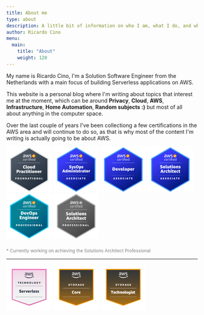 ```yaml
---
title: About me
type: about
description: A little bit of information on who I am, what I do, and what I will going to publish on this platform
author: Ricardo Cino
menu:
  main:
    title: "About"
    weight: 120
---
```


My name is Ricardo Cino, I'm a Solution Software Engineer from the Netherlands with a main focus of building Serverless applications on AWS.

This website is a personal blog where I'm writing about topics that interest me at the moment, which can be around **Privacy**, **Cloud**, **AWS**, **Infrastructure**, **Home Automation**, **Random subjects :)** but most of all about anything in the computer space.

Over the last couple of years I've been collectiong a few certifications in the AWS area and will continue to do so, as that is why most of the content I'm writing is actually going to be about AWS.

<a href="https://www.credly.com/badges/0bf2820c-7de9-4646-b0b8-f5578e152ea2" target="_blank"><img src="aws-certified-cloud-practicioner.png" style="max-width:120px;display:inline-block;" alt="AWS Certified Solutions Cloud Practicioner Logo"></a>
<a href="https://www.credly.com/badges/49078dee-dedc-4284-ad91-1637cc00c3e7" target="_blank"><img src="aws-certified-sysops-administrator-associate.png" style="max-width:120px;display:inline-block;" alt="AWS Certified SysOps Administrator Associate Logo"></a>
<a href="https://www.credly.com/badges/98edcc17-984b-4d7e-bb9a-b441c868fcdb" target="_blank"><img src="aws-certified-developer-associate.png" style="max-width:120px;display:inline-block;" alt="AWS Certified Developer Associate Logo"></a>
<a href="https://www.credly.com/badges/62f41241-3a52-4b20-8e16-79a16509540d" target="_blank"><img src="aws-certified-solutions-architect-associate.png" style="max-width:120px;display:inline-block;" alt="AWS Certified Solutions Architect Associate Logo"></a>
<a href="https://www.credly.com/badges/7faf7484-d168-4918-ba48-c13b85b75d39" target="_blank"><img src="aws-certified-devops-engineer-professional.png" style="max-width:120px;display:inline-block;" alt="AWS Certified DevOps Engineer Professional Logo"></a>
<a href="#"><img src="aws-certified-solutions-architect-professional.png" style="max-width:120px;display:inline-block;filter: grayscale(1);" alt="AWS Certified Solutions Architect Professional Logo"></a>

<span style="color:gray"><sub>* Currently working on achieving the Solutions Architect Professional</sub></span>

<hr />

<a href="https://www.credly.com/earner/earned/badge/d43310a4-494c-4ac1-a59f-22c187ee683e" target="_blank"><img src="aws-learning-serverless.png" style="max-width:120px;display:inline-block;" alt="AWS Learning: Serverless Logo"></a>
<a href="https://www.credly.com/badges/c0057580-9ba2-4ad7-9063-46f3eb263458" target="_blank"><img src="aws-learning-storage-core.png" style="max-width:120px;display:inline-block;" alt="AWS Learning: Storage Core Logo"></a>
<a href="https://www.credly.com/badges/f9e98281-5f7d-4ee4-aa55-93f1aa001e38" target="_blank"><img src="aws-learning-storage-technologist.png" style="max-width:120px;display:inline-block;" alt="AWS Learning: Storage Technologist Logo"></a>
